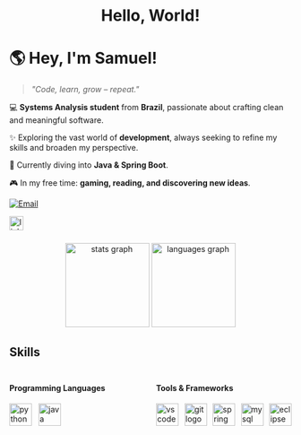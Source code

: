 <h1 align="center">Hello, World!</h1>

###



###

# 🌎 Hey, I'm Samuel!  

> *"Code, learn, grow – repeat."*  

💻 **Systems Analysis student** from **Brazil**, passionate about crafting clean and meaningful software.  

✨ Exploring the vast world of **development**, always seeking to refine my skills and broaden my perspective.  

🚀 Currently diving into **Java & Spring Boot**.    

🎮 In my free time: **gaming, reading, and discovering new ideas**.  

[![Email](https://img.shields.io/badge/Gmail-Contact-red?style=for-the-badge&logo=gmail&logoColor=white)](mailto:samueloneves7@gmail.com)

  <div align="left">
  <a href="https://www.linkedin.com/in/samuel-neves-61302a228/" target="_blank">
    <img src="https://img.shields.io/static/v1?message=LinkedIn&logo=linkedin&label=&color=0077B5&logoColor=white&labelColor=&style=for-the-badge" height="25" alt="linkedin logo"  />
  </a>
</div>

###


<div align="center">
  <img src="https://github-readme-stats.vercel.app/api?username=SamuelNevesO&hide_title=false&hide_rank=false&show_icons=true&include_all_commits=true&count_private=true&disable_animations=false&theme=algolia&locale=en&hide_border=false" height="150" alt="stats graph"  />
  <img src="https://github-readme-stats.vercel.app/api/top-langs?username=SamuelNevesO&locale=en&hide_title=false&layout=compact&card_width=320&langs_count=5&theme=algolia&hide_border=true" height="150" alt="languages graph"  />
</div>

###



<h2 align="left">Skills</h2>

###

<div style="display: flex; align-items: flex-start;">
  <div style="flex: 1;">
    <h4 align="left">Programming Languages</h4>
    <div style="display: flex; align-items: center;">
      <img src="https://cdn.jsdelivr.net/gh/devicons/devicon/icons/python/python-original.svg" height="40" alt="python logo" />
      <img width="12" />
      <img src="https://cdn.jsdelivr.net/gh/devicons/devicon/icons/java/java-original.svg" height="40" alt="java logo" />
    </div>
  </div>
  <div style="flex: 1; padding-left: 20px;">
    <h4 align="left">Tools & Frameworks</h4>
    <div style="display: flex; align-items: center;">
      <img src="https://cdn.jsdelivr.net/gh/devicons/devicon/icons/vscode/vscode-original.svg" height="40" alt="vscode logo" />
      <img width="12" />
      <img src="https://cdn.jsdelivr.net/gh/devicons/devicon/icons/git/git-original.svg" height="40" alt="git logo" />
      <img width="12" />
      <img src="https://cdn.jsdelivr.net/gh/devicons/devicon/icons/spring/spring-original.svg" height="40" alt="spring logo" />
      <img width="12" />
      <img src="https://cdn.jsdelivr.net/gh/devicons/devicon/icons/mysql/mysql-original.svg" height="40" alt="mysql logo" />
      <img width="12" />
      <img src="https://cdn.jsdelivr.net/gh/devicons/devicon/icons/eclipse/eclipse-original.svg" height="40" alt="eclipse logo" />
    </div>
  </div>
</div>




###
